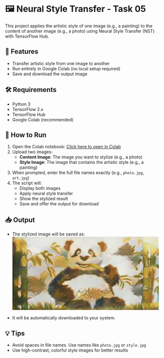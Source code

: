 # 🖼️ Neural Style Transfer - Task 05

This project applies the artistic style of one image (e.g., a painting) to the content of another image (e.g., a photo) using Neural Style Transfer (NST) with TensorFlow Hub.

## 🚀 Features

- Transfer artistic style from one image to another
- Run entirely in Google Colab (no local setup required)
- Save and download the output image

## 🛠️ Requirements

- Python 3
- TensorFlow 2.x
- TensorFlow Hub
- Google Colab (recommended)

## 🔧 How to Run

1. Open the Colab notebook: [Click here to open in Colab](https://colab.research.google.com/)
2. Upload two images:
   - **Content Image**: The image you want to stylize (e.g., a photo)
   - **Style Image**: The image that contains the artistic style (e.g., a painting)
3. When prompted, enter the full file names exactly (e.g., `photo.jpg`, `art.jpg`)
4. The script will:
   - Display both images
   - Apply neural style transfer
   - Show the stylized result
   - Save and offer the output for download

## 📥 Output

- The stylized image will be saved as:![Generated Output](stylized_output.jpg)

- It will be automatically downloaded to your system.

## 💡 Tips

- Avoid spaces in file names. Use names like `photo.jpg` or `style.jpg`
- Use high-contrast, colorful style images for better results


